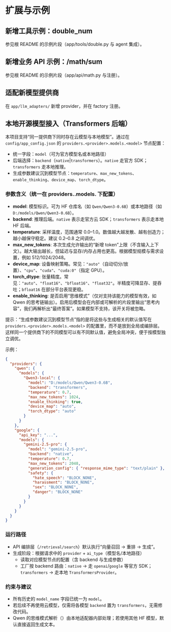 # 扩展与示例

## 新增工具示例：double_num

参见根 README 的示例片段（app/tools/double.py 与 agent 集成）。

## 新增业务 API 示例：/math/sum

参见根 README 的示例片段（app/api/math.py 与注册）。

## 适配新模型提供商

在 `app/llm_adapters/` 新增 provider，并在 factory 注册。

## 本地开源模型接入（Transformers 后端）

本项目支持“同一提供商下同时存在云模型与本地模型”。通过在 `config/app_config.json` 的 `providers.<provider>.models.<model>` 节点配置：

- 统一字段：`model`（可为官方模型名或本地路径）
- 后端选择：`backend`（`native`|`transformers`）。`native` 走官方 SDK；`transformers` 走本地推理。
- 生成参数建议沉到模型节点：`temperature`、`max_new_tokens`、`enable_thinking`、`device_map`、`torch_dtype`。

### 参数含义（统一在 providers.<provider>.models.<model> 下配置）

- **model**: 模型标识。可为 HF 仓库名（如 `Qwen/Qwen3-0.6B`）或本地路径（如 `D:/models/Qwen/Qwen3-0.6B`）。
- **backend**: 推理后端。`native` 表示走官方云 SDK；`transformers` 表示走本地 HF 后端。
- **temperature**: 采样温度，范围通常 0.0–1.0。数值越大越发散、越有创造力；越小越保守稳定。建议 0.2–0.8 之间调优。
- **max_new_tokens**: 本次生成允许输出的“新增 token”上限（不含输入上下文）。越大输出越长，但延迟与显存/内存占用也更高。根据模型规模与需求设置，例如 512/1024/2048。
- **device_map**: 设备映射策略。常见：`"auto"`（自动切分/放置）、`"cpu"`、`"cuda"`、`"cuda:0"`（指定 GPU）。
- **torch_dtype**: 张量精度。常见：`"auto"`、`"float16"`、`"bfloat16"`、`"float32"`。半精度可降显存、提吞吐；`bfloat16` 在部分平台表现更稳。
- **enable_thinking**: 是否启用“思维模式”（仅对支持该能力的模型有效，如 Qwen 的思考链输出）。启用后模型会在内部或可解析的片段里输出“思考内容”，我们再解析出“最终答案”。如果模型不支持，该开关将被忽略。

提示：“生成参数建议沉到模型节点”指的是将这些与生成相关的默认值写在 `providers.<provider>.models.<model>` 的配置里，而不是放到全局或编排层。这样同一个提供商下的不同模型可以有不同默认值，避免全局冲突，便于按模型独立调优。

示例：

```json
{
  "providers": {
    "qwen": {
      "models": {
        "Qwen3-local": {
          "model": "D:/models/Qwen/Qwen3-0.6B",
          "backend": "transformers",
          "temperature": 0.7,
          "max_new_tokens": 1024,
          "enable_thinking": true,
          "device_map": "auto",
          "torch_dtype": "auto"
        }
      }
    },
    "google": {
      "api_key": "...",
      "models": {
        "gemini-2.5-pro": {
          "model": "gemini-2.5-pro",
          "backend": "native",
          "temperature": 0.7,
          "max_new_tokens": 2048,
          "generation_config": { "response_mime_type": "text/plain" },
          "safety": {
            "hate_speech": "BLOCK_NONE",
            "harassment": "BLOCK_NONE",
            "sex": "BLOCK_NONE",
            "danger": "BLOCK_NONE"
          }
        }
      }
    }
  }
}
```

### 运行路径

- API 编排层（`/retrieval/search`）默认执行“向量召回 → 重排 → 生成”。
- 生成阶段：根据请求中的 `provider` + `ai_type`（模型名/本地路径）
  - 读取对应模型节点的配置（含 backend 与生成参数）
  - 工厂按 backend 路由：`native` → 走 `openai`/`google` 等官方 SDK；`transformers` → 走本地 `TransformersProvider`。

### 约束与建议

- 所有历史的 `model_name` 字段已统一为 `model`。
- 若后续不再使用云模型，仅需将各模型 `backend` 置为 `transformers`，无需修改代码。
- Qwen 的思维模式解析（</think>）由本地适配器内部处理；若使用其他 HF 模型，默认直接返回生成文本。
